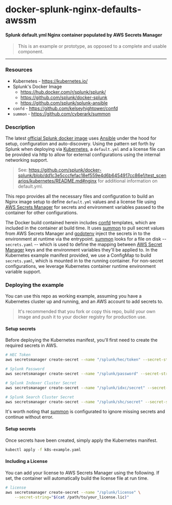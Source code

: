 # docker-splunk-nginx-defaults-awssm

#### Splunk default.yml Nginx container populated by AWS Secrets Manager

> This is an example or prototype, as opposed to a complete and usable component.

---

### Resources

* Kubernetes - https://kubernetes.io/
* Splunk's Docker Image
  * https://hub.docker.com/r/splunk/splunk/
  * https://github.com/splunk/docker-splunk
  * https://github.com/splunk/splunk-ansible
* `confd` - https://github.com/kelseyhightower/confd
* `summon` - https://github.com/cyberark/summon

### Description

The latest [official Splunk docker image][2]
uses [Ansible][6] under the hood for setup,
configuration and auto-discovery. Using the pattern set forth by Splunk when
deploying via [Kubernetes][1], a `default.yml` and a license
file can be provided via http to allow for external configurations using the internal
networking support.

> See: https://github.com/splunk/docker-splunk/blob/dd1c3e5cccfefac18ef559e4d6b6454917cc86e1/test_scenarios/kubernetes/README.md#nginx
> for additional information on default.yml.

This repo provides all the necessary files and configuration to build an Nginx
image setup to define `default.yml` values and a license file using [AWS Secrets
Manager][7] for secrets and environment
variables passed to the container for other configurations.

The Docker build contained herein includes [confd][4] templates, which are included
in the container at build time. It uses [summon][5] to pull secret values from AWS
Secrets Manager and [godotenv][8] inject the secrets in to the environment at runtime
via the entrypoint. [summon][5] looks for a file on disk -- `secrets.yaml` -- which
is used to define the mapping between [AWS Secret Manager][7] keys and the environment
variables they'll be applied to.  In the Kubernetes example manifest provided, we
use a ConfigMap to build `secrets.yaml`, which is mounted in to the running container.
For non-secret configurations, we leverage Kubernetes container runtime environment
variable support.

### Deploying the example

You can use this repo as working example, assuming you have a Kubernetes cluster
up and running, and an AWS account to add secrets to.

> It's recommended that you fork or copy this repo, build your own image and push
> it to your docker registry for production use.

#### Setup secrets

Before deploying the Kubernetes manifest, you'll first need to create the required
secrets in AWS.

```bash
# HEC Token
aws secretsmanager create-secret --name "/splunk/hec/token" --secret-string="xxx-xxx-xxx-xxx"

# Splunk Password
aws secretsmanager create-secret --name "/splunk/password" --secret-string="changeme"

# Splunk Indexer Cluster Secret
aws secretsmanager create-secret --name "/splunk/idxc/secret" --secret-string="changeme"

# Splunk Search Cluster Secret
aws secretsmanager create-secret --name "/splunk/shc/secret" --secret-string="changeme"
```

It's worth noting that [summon][5] is configurated to ignore missing secrets and
continue without error.

#### Setup secrets

Once secrets have been created, simply apply the Kubernetes manifest.

```bash
kubectl apply -f k8s-example.yaml
```

#### Including a License

You can add your license to AWS Secrets Manager using the following. If set,
the container will automatically build the license file at run time.

```bash
# license
aws secretsmanager create-secret --name "/splunk/license" \
    --secret-string="$(cat /path/to/your_license.lic)"
```

[1]: https://kubernetes.io/
[2]: https://hub.docker.com/r/splunk/splunk/
[3]: https://github.com/splunk/docker-splunk
[4]: https://github.com/kelseyhightower/confd
[5]: https://github.com/cyberark/summon
[6]: https://github.com/splunk/splunk-ansible
[7]: https://aws.amazon.com/secrets-manager/
[8]: https://github.com/joho/godotenv
